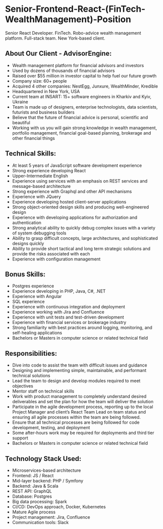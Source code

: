 # Senior-Frontend-React-(FinTech-WealthManagement)-Position
Senior React Developer. FinTech. Robo-advice wealth management platform. Full-stack team. New York-based client.

## About Our Client - AdvisorEngine:

- Wealth management platform for financial advisors and investors
- Used by dozens of thousands of financial advisors
- Raised over $55 million in investor capital to help fuel our future growth
- Company size: 60+ people
- Acquired 4 other companies: NestEgg, Junxure, WealthMinder, Kredible
- Headquartered in New York, USA
- Current team at INSART: 15+ software engineers in Kharkiv and Kyiv, Ukraine
- Team is made up of designers, enterprise technologists, data scientists, futurists and business builders
- Believe that the future of financial advice is personal, scientific and beautiful
- Working with us you will gain strong knowledge in wealth management, portfolio management, financial goal-based planning, brokerage and other financial things

## Technical Skills:
-  At least 5 years of JavaScript software development experience
-  Strong experience developing React
-  Upper-Intermediate English
-  Experience using services with an emphasis on REST services and message-based
architecture
-  Strong experience with Graphql and other API mechanisms
-  Experience with JQuery
-  Experience developing hosted client-server applications
-  Strong object-oriented design skills and producing well-engineered design
-  Experience with developing applications for authorization and authentication
-  Strong analytical ability to quickly debug complex issues with a variety of system debugging
tools
-  Ability to grasp difficult concepts, large architectures, and sophisticated designs quickly
-  Ability to provide short tactical and long term strategic solutions and provide the risks
associated with each
-  Experience with configuration management


## Bonus Skills:

- Postgres experience
- Experience developing in PHP, Java, C#, .NET
- Experience with Angular
- SQL experience
- Experience with continuous integration and deployment
- Experience working with Jira and Confluence
- Experience with unit tests and test-driven development
- Experience with financial services or brokerage industry 
- Strong familiarity with best practices around logging, monitoring, and self-healing applications
- Bachelors or Masters in computer science or related technical field


## Responsibilities:

- Dive into code to assist the team with difficult issues and guidance
- Designing and implementing simple, maintainable, and performant technical solutions
- Lead the team to design and develop modules required to meet objectives
- Mentor staff on technical skills
- Work with product management to completely understand desired deliverables and set the plan
for how the team will deliver the solution
- Participate in the agile development process, reporting up to the local Project Manager and
client’s React Team Lead on team status and ensuring all agile processes within the team are
being followed.
- Ensure that all technical processes are being followed for code development, testing, and
deployment
- Some after-hours work may be required for deployments and third tier support
- Bachelors or Masters in computer science or related technical field


## Technology Stack Used:
- Microservices-based architecture
- Frontend: JS / React
- Mid-layer backend: PHP / Symfony
- Backend: Java & Scala
- REST API: GraphQL
- Database: Postgres
- Big data processing: Spark
- CI/CD: DevOps approach, Docker, Kubernetes
- Mature Agile process
- Project management: Jira, Confluence
- Communication tools: Slack
